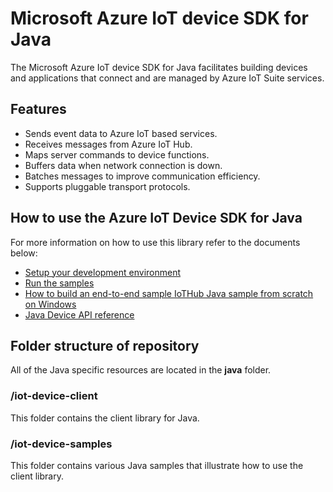 # Microsoft Azure IoT device SDK for Java

The Microsoft Azure IoT device SDK for Java facilitates building devices and applications that connect and are managed by Azure IoT Suite services.

## Features

 * Sends event data to Azure IoT based services.
 * Receives messages from Azure IoT Hub.
 * Maps server commands to device functions.
 * Buffers data when network connection is down.
 * Batches messages to improve communication efficiency.
 * Supports pluggable transport protocols.

## How to use the Azure IoT Device SDK for Java

For more information on how to use this library refer to the documents below:
- [Setup your development environment][devbox-setup]
- [Run the samples][run-java-sample]
- [How to build an end-to-end sample IoTHub Java sample from scratch on Windows][how-to-build-a-java-app-from-scratch]
- [Java Device API reference][java-api-reference]


## Folder structure of repository

All of the Java specific resources are located in the **java** folder.

### /iot-device-client

This folder contains the client library for Java.

### /iot-device-samples

This folder contains various Java samples that illustrate how to use the client library.

[devbox-setup]: ../doc/java-devbox-setup.md
[run-java-sample]: ./iot-device-samples/
[how-to-build-a-java-app-from-scratch]: https://azure.microsoft.com/documentation/articles/iot-hub-java-java-getstarted/
[java-api-reference]: https://azure.github.io/azure-iot-sdk-java/master/device/
